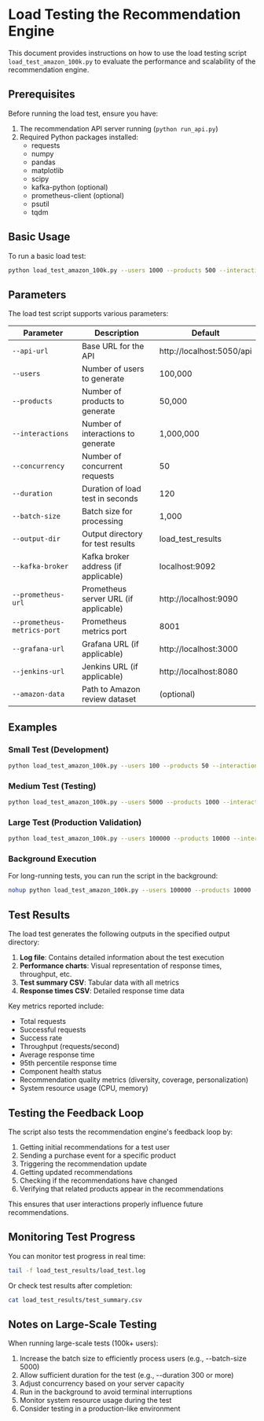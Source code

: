 # Load Testing the Recommendation Engine

This document provides instructions on how to use the load testing script `load_test_amazon_100k.py` to evaluate the performance and scalability of the recommendation engine.

## Prerequisites

Before running the load test, ensure you have:

1. The recommendation API server running (`python run_api.py`)
2. Required Python packages installed:
   - requests
   - numpy
   - pandas
   - matplotlib
   - scipy
   - kafka-python (optional)
   - prometheus-client (optional)
   - psutil
   - tqdm

## Basic Usage

To run a basic load test:

```bash
python load_test_amazon_100k.py --users 1000 --products 500 --interactions 10000 --concurrency 20 --duration 60
```

## Parameters

The load test script supports various parameters:

| Parameter | Description | Default |
|-----------|-------------|---------|
| `--api-url` | Base URL for the API | http://localhost:5050/api |
| `--users` | Number of users to generate | 100,000 |
| `--products` | Number of products to generate | 50,000 |
| `--interactions` | Number of interactions to generate | 1,000,000 |
| `--concurrency` | Number of concurrent requests | 50 |
| `--duration` | Duration of load test in seconds | 120 |
| `--batch-size` | Batch size for processing | 1,000 |
| `--output-dir` | Output directory for test results | load_test_results |
| `--kafka-broker` | Kafka broker address (if applicable) | localhost:9092 |
| `--prometheus-url` | Prometheus server URL (if applicable) | http://localhost:9090 |
| `--prometheus-metrics-port` | Prometheus metrics port | 8001 |
| `--grafana-url` | Grafana URL (if applicable) | http://localhost:3000 |
| `--jenkins-url` | Jenkins URL (if applicable) | http://localhost:8080 |
| `--amazon-data` | Path to Amazon review dataset | (optional) |

## Examples

### Small Test (Development)

```bash
python load_test_amazon_100k.py --users 100 --products 50 --interactions 1000 --concurrency 10 --duration 30
```

### Medium Test (Testing)

```bash
python load_test_amazon_100k.py --users 5000 --products 1000 --interactions 50000 --concurrency 20 --duration 120
```

### Large Test (Production Validation)

```bash
python load_test_amazon_100k.py --users 100000 --products 10000 --interactions 1000000 --concurrency 50 --duration 300 --batch-size 5000
```

### Background Execution

For long-running tests, you can run the script in the background:

```bash
nohup python load_test_amazon_100k.py --users 100000 --products 10000 --interactions 1000000 --concurrency 50 --duration 300 --batch-size 5000 > load_test_100k.log 2>&1 &
```

## Test Results

The load test generates the following outputs in the specified output directory:

1. **Log file**: Contains detailed information about the test execution
2. **Performance charts**: Visual representation of response times, throughput, etc.
3. **Test summary CSV**: Tabular data with all metrics
4. **Response times CSV**: Detailed response time data

Key metrics reported include:

- Total requests
- Successful requests
- Success rate
- Throughput (requests/second)
- Average response time
- 95th percentile response time
- Component health status
- Recommendation quality metrics (diversity, coverage, personalization)
- System resource usage (CPU, memory)

## Testing the Feedback Loop

The script also tests the recommendation engine's feedback loop by:

1. Getting initial recommendations for a test user
2. Sending a purchase event for a specific product
3. Triggering the recommendation update
4. Getting updated recommendations
5. Checking if the recommendations have changed
6. Verifying that related products appear in the recommendations

This ensures that user interactions properly influence future recommendations.

## Monitoring Test Progress

You can monitor test progress in real time:

```bash
tail -f load_test_results/load_test.log
```

Or check test results after completion:

```bash
cat load_test_results/test_summary.csv
```

## Notes on Large-Scale Testing

When running large-scale tests (100k+ users):

1. Increase the batch size to efficiently process users (e.g., --batch-size 5000)
2. Allow sufficient duration for the test (e.g., --duration 300 or more)
3. Adjust concurrency based on your server capacity
4. Run in the background to avoid terminal interruptions
5. Monitor system resource usage during the test
6. Consider testing in a production-like environment 